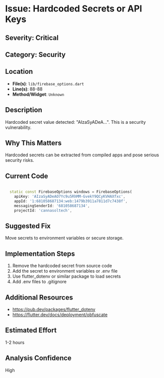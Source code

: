 # Issue: Hardcoded Secrets or API Keys

## Severity: Critical

## Category: Security

## Location
- **File(s)**: `lib/firebase_options.dart`
- **Line(s)**: 88-88
- **Method/Widget**: `Unknown`

## Description
Hardcoded secret value detected: "AIzaSyADeA...". This is a security vulnerability.

## Why This Matters
Hardcoded secrets can be extracted from compiled apps and pose serious security risks.

## Current Code
```dart

  static const FirebaseOptions windows = FirebaseOptions(
    apiKey: 'AIzaSyADeAO7Yc9u5RhMM-GvekY9QCyKVHAXfxc',
    appId: '1:681058687134:web:1479b3911a7811d7c7438f',
    messagingSenderId: '681058687134',
    projectId: 'cannasoltech',
```

## Suggested Fix
Move secrets to environment variables or secure storage.

## Implementation Steps
1. Remove the hardcoded secret from source code
2. Add the secret to environment variables or .env file
3. Use flutter_dotenv or similar package to load secrets
4. Add .env files to .gitignore

## Additional Resources
- https://pub.dev/packages/flutter_dotenv
- https://flutter.dev/docs/deployment/obfuscate

## Estimated Effort
1-2 hours

## Analysis Confidence
High
